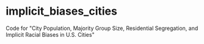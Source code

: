 # implicit_biases_cities
Code for "City Population, Majority Group Size, Residential Segregation, and Implicit Racial Biases in U.S. Cities"
